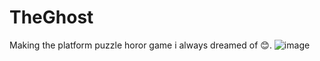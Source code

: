 # TheGhost

Making the platform puzzle horor game i always dreamed of 😊.
![image](https://user-images.githubusercontent.com/32495365/203454678-6d0fdbaa-8524-40f8-90ac-75577ee2d228.png)
